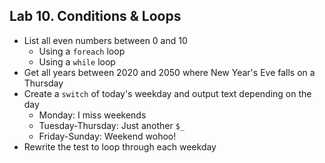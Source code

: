 ## Lab 10. Conditions & Loops

- List all even numbers between 0 and 10
    - Using a `foreach` loop
    - Using a `while` loop
- Get all years between 2020 and 2050 where New Year's Eve falls on a Thursday
- Create a `switch` of today's weekday and output text depending on the day
  - Monday: I miss weekends
  - Tuesday-Thursday: Just another `$_`
  - Friday-Sunday: Weekend wohoo!
- Rewrite the test to loop through each weekday
